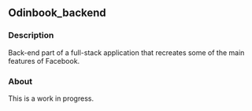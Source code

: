 ## Odinbook_backend
### Description
Back-end part of a full-stack application that recreates some of the main features of Facebook.

### About
This is a work in progress. 
